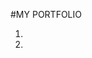 #MY PORTFOLIO

1. [Landing page]: http://dianafedotova.github.io/landing-page/index.html
2. [Simple sign up form]: http://dianafedotova.github.io/sign-up-page/signup.html
